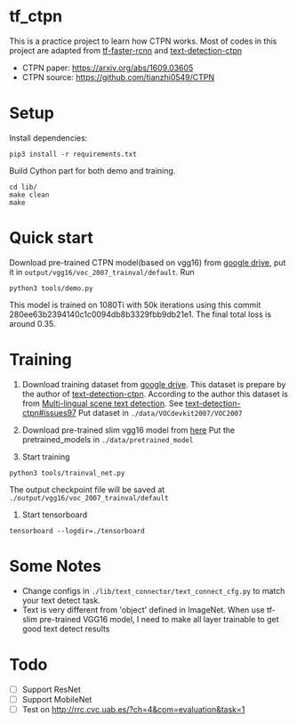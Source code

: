 # tf_ctpn

This is a practice project to learn how CTPN works. Most of codes in this project are adapted from
[tf-faster-rcnn](https://github.com/endernewton/tf-faster-rcnn) and [text-detection-ctpn](https://github.com/eragonruan/text-detection-ctpn)

- CTPN paper: https://arxiv.org/abs/1609.03605
- CTPN source: https://github.com/tianzhi0549/CTPN

# Setup
Install dependencies:
```
pip3 install -r requirements.txt
```

Build Cython part for both demo and training.
```
cd lib/
make clean
make
```

# Quick start
Download pre-trained CTPN model(based on vgg16) from [google drive](https://drive.google.com/open?id=1Cu3qomZFdH_TUkqeFkwtyA6OD_6BRkuR), put it in `output/vgg16/voc_2007_trainval/default`.
Run 
```
python3 tools/demo.py
```

This model is trained on 1080Ti with 50k iterations using this commit 280ee63b2394140c1c0094db8b3329fbb9db21e1.
The final total loss is around 0.35.

# Training
1. Download training dataset from [google drive](https://drive.google.com/open?id=16g1wq2PAqMfDXzim-GB7AK9MBmPIGxQb). This dataset is prepare by the author of [text-detection-ctpn](https://github.com/eragonruan/text-detection-ctpn).
According to the author this dataset is from [Multi-lingual scene text detection](http://rrc.cvc.uab.es/?ch=8&com=downloads).
See [text-detection-ctpn#issues97](https://github.com/eragonruan/text-detection-ctpn/issues/97)
Put dataset in `./data/VOCdevkit2007/VOC2007`

1. Download pre-trained slim vgg16 model from [here](https://github.com/tensorflow/models/tree/master/research/slim#pre-trained-models)
Put the pretrained_models in `./data/pretrained_model`

1. Start training
```
python3 tools/trainval_net.py
```
The output checkpoint file will be saved at `./output/vgg16/voc_2007_trainval/default`

1. Start tensorboard
```
tensorboard --logdir=./tensorboard
```

# Some Notes
- Change configs in `./lib/text_connector/text_connect_cfg.py` to match your text detect task.
- Text is very different from 'object' defined in ImageNet. When use tf-slim pre-trained VGG16 model, I need to
make all layer trainable to get good text detect results

# Todo
- [ ] Support ResNet
- [ ] Support MobileNet
- [ ] Test on http://rrc.cvc.uab.es/?ch=4&com=evaluation&task=1

